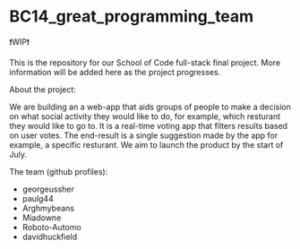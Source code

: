 # BC14_great_programming_team

❗WIP❗


This is the repository for our School of Code full-stack final project. More information will be added here as the project progresses. 

About the project:

We are building an a web-app that aids groups of people to make a decision on what social activity they would like to do, for example, which resturant they would like to go to. It is a real-time voting app that filters results based on user votes. The end-result is a single suggestion made by the app for example, a specific resturant. 
We aim to launch the product by the start of July.

The team (github profiles):

- georgeussher
- paulg44
- Arghmybeans
- Miadowne
- Roboto-Automo
- davidhuckfield
